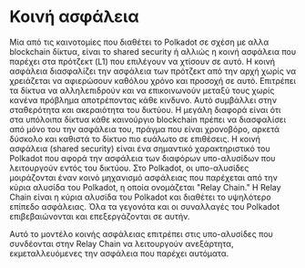 # Κοινή ασφάλεια

Μία από τις καινοτομίες που διαθέτει το Polkadot σε σχέση με αλλα blockchain δίκτυα, είναι το shared security ή αλλιώς η κοινή ασφάλεια που παρέχει στα πρότζεκτ (L1) που επιλέγουν να χτίσουν σε αυτό. Η κοινή ασφάλεια διασφαλίζει την ασφάλεια των πρότζεκτ από την αρχή χωρίς να χρειάζεται να αφιερώσουν καθόλου χρόνο και προσοχή σε αυτό. Επιτρέπει τα δίκτυα να αλληλεπιδρούν και να επικοινωνούν μεταξύ τους χωρίς κανένα πρόβλημα αποτρέποντας κάθε κινδυνο. Αυτό συμβάλλει στην σταθερότητα και ακεραιότητα του δικτύου. Η μεγάλη διαφορά είναι ότι στα υπόλοιπα δίκτυα κάθε καινούργιο blockchain πρέπει να διασφαλίσει από μόνο του την ασφάλεια του, πράγμα που είναι χρονοβόρο, αρκετά δύσκολο και καθιστά το δίκτυο πιο ευάλωτο σε επιθέσεις.
Η κοινή ασφάλεια (shared security) είναι ένα σημαντικό χαρακτηριστικό του Polkadot που αφορά την ασφάλεια των διαφόρων υπο-αλυσίδων που λειτουργούν εντός του δικτύου. Στο Polkadot, οι υπο-αλυσίδες μοιράζονται έναν κοινό μηχανισμό ασφάλειας που παρέχεται από την κύρια αλυσίδα του Polkadot, η οποία ονομάζεται "Relay Chain."
Η Relay Chain είναι η κύρια αλυσίδα του Polkadot και διαθέτει το υψηλότερο επίπεδο ασφάλειας. Όλα τα γεγονότα και οι συναλλαγές του Polkadot επιβεβαιώνονται και επεξεργάζονται σε αυτήν.

Αυτό το μοντέλο κοινής ασφάλειας επιτρέπει στις υπο-αλυσίδες που συνδέονται στην Relay Chain να λειτουργούν ανεξάρτητα, εκμεταλλευόμενες την ασφάλεια που παρέχει αυτόματα. 
